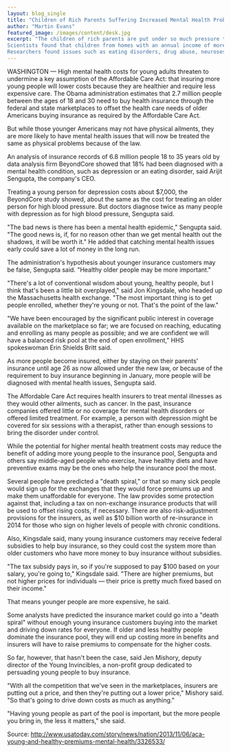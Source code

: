 ```yaml
---
layout: blog_single
title: "Children of Rich Parents Suffering Increased Mental Health Problems"
author: "Martin Evans"
featured_image: /images/content/desk.jpg
excerpt: "The children of rich parents are put under so much pressure to succeed they are at an increased risk of suffering of mental illness, a study has claimed.
Scientists found that children from homes with an annual income of more than £100,000 a-year were suffering anxiety and depression at twice the normal rate of their less well off peers.
Researchers found issues such as eating disorders, drug abuse, neuroses and self harming were soaring among wealthy teenagers."
---
```


WASHINGTON — High mental health costs for young adults threaten to undermine a key assumption of the Affordable Care Act: that insuring more young people will lower costs because they are healthier and require less expensive care.  The Obama administration estimates that 2.7 million people between the ages of 18 and 30 need to buy health insurance through the federal and state marketplaces to offset the health care needs of older Americans buying insurance as required by the Affordable Care Act.
<!-- <a href="#">read more...</a> -->

But while those younger Americans may not have physical ailments, they are more likely to have mental health issues that will now be treated the same as physical problems because of the law.

An analysis of insurance records of 6.8 million people 18 to 35 years old by data analysis firm BeyondCore showed that 18% had been diagnosed with a mental health condition, such as depression or an eating disorder, said Arijit Sengupta, the company's CEO.

Treating a young person for depression costs about $7,000, the BeyondCore study showed, about the same as the cost for treating an older person for high blood pressure. But doctors diagnose twice as many people with depression as for high blood pressure, Sengupta said.

"The bad news is there has been a mental health epidemic," Sengupta said. "The good news is, if, for no reason other than we get mental health out the shadows, it will be worth it." He added that catching mental health issues early could save a lot of money in the long run.

The administration's hypothesis about younger insurance customers may be false, Sengupta said. "Healthy older people may be more important."

"There's a lot of conventional wisdom about young, healthy people, but I think that's been a little bit overplayed," said Jon Kingsdale, who headed up the Massachusetts health exchange. "The most important thing is to get people enrolled, whether they're young or not. That's the point of the law."

"We have been encouraged by the significant public interest in coverage available on the marketplace so far; we are focused on reaching, educating and enrolling as many people as possible; and we are confident we will have a balanced risk pool at the end of open enrollment," HHS spokeswoman Erin Shields Britt said.

As more people become insured, either by staying on their parents' insurance until age 26 as now allowed under the new law, or because of the requirement to buy insurance beginning in January, more people will be diagnosed with mental health issues, Sengupta said.

The Affordable Care Act requires health insurers to treat mental illnesses as they would other ailments, such as cancer. In the past, insurance companies offered little or no coverage for mental health disorders or offered limited treatment. For example, a person with depression might be covered for six sessions with a therapist, rather than enough sessions to bring the disorder under control.

While the potential for higher mental health treatment costs may reduce the benefit of adding more young people to the insurance pool, Sengupta and others say middle-aged people who exercise, have healthy diets and have preventive exams may be the ones who help the insurance pool the most.

Several people have predicted a "death spiral," or that so many sick people would sign up for the exchanges that they would force premiums up and make them unaffordable for everyone. The law provides some protection against that, including a tax on non-exchange insurance products that will be used to offset rising costs, if necessary. There are also risk-adjustment provisions for the insurers, as well as $10 billion worth of re-insurance in 2014 for those who sign on higher levels of people with chronic conditions.

Also, Kingsdale said, many young insurance customers may receive federal subsidies to help buy insurance, so they could cost the system more than older customers who have more money to buy insurance without subsidies.

"The tax subsidy pays in, so if you're supposed to pay $100 based on your salary, you're going to," Kingsdale said. "There are higher premiums, but not higher prices for individuals — their price is pretty much fixed based on their income."

That means younger people are more expensive, he said.

Some analysts have predicted the insurance market could go into a "death spiral" without enough young insurance customers buying into the market and driving down rates for everyone. If older and less healthy people dominate the insurance pool, they will end up costing more in benefits and insurers will have to raise premiums to compensate for the higher costs.

So far, however, that hasn't been the case, said Jen Mishory, deputy director of the Young Invincibles, a non-profit group dedicated to persuading young people to buy insurance.

"With all the competition that we've seen in the marketplaces, insurers are putting out a price, and then they're putting out a lower price," Mishory said. "So that's going to drive down costs as much as anything."

"Having young people as part of the pool is important, but the more people you bring in, the less it matters," she said.

Source: http://www.usatoday.com/story/news/nation/2013/11/06/aca-young-and-healthy-premiums-mental-health/3326533/